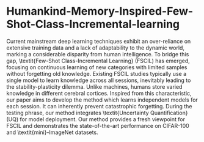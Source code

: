 # Humankind-Memory-Inspired-Few-Shot-Class-Incremental-learning
Current mainstream deep learning techniques exhibit an over-reliance on extensive training data and a lack of adaptability to the dynamic world, marking a considerable disparity from human intelligence. To bridge this gap, \textit{Few-Shot Class-Incremental Learning} (FSCIL) has emerged, focusing on continuous learning of new categories with limited samples without forgetting old knowledge. Existing FSCIL studies typically use a single model to learn knowledge across all sessions, inevitably leading to the stability-plasticity dilemma. Unlike machines, humans store varied knowledge in different cerebral cortices. Inspired from this characteristic, our paper aims to develop the method which learns independent models for each session. It can inherently prevent catastrophic forgetting. During the testing phrase, our method integrates \textit{Uncertainty Quantification} (UQ) for model deployment. Our method provides a fresh viewpoint for FSCIL and demonstrates the state-of-the-art performance on CIFAR-100 and \textit{mini}-ImageNet datasets.
